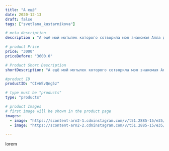 ```yaml
---
title: "А ещё"
date: 2020-12-13
draft: false
tags: ["svetlana_kustarnikova"]

# meta description
description : "А ещё мой мотылек которого сотворила моя знакомая Алла даёт напутственные слова всей гвардии"

# product Price
price: "3000"
priceBefore: "3600.0"

# Product Short Description
shortDescription: "А ещё мой мотылек которого сотворила моя знакомая Алла даёт напутственные слова всей гвардии"

#product ID
productID: "CIvWEvQng5z"

# type must be "products"
type: "products"

# product Images
# first image will be shown in the product page
images:
  - image: "https://scontent-arn2-1.cdninstagram.com/v/t51.2885-15/e35/130890848_438091640912783_6074310714730550003_n.jpg?se=8&tp=1&_nc_ht=scontent-arn2-1.cdninstagram.com&_nc_cat=111&_nc_ohc=2StoagcxoWUAX__3nMj&ccb=7-4&oh=a54f7c4162c4caa33f56a86940285140&oe=608371F2&ig_cache_key=MjQ2MzI4NDYwMDk2MzQyMTMzMQ%3D%3D.2-ccb7-4"
  - image: "https://scontent-arn2-2.cdninstagram.com/v/t51.2885-15/e35/130806356_749227465677084_6550351917206921527_n.jpg?se=7&tp=1&_nc_ht=scontent-arn2-2.cdninstagram.com&_nc_cat=100&_nc_ohc=Hq_sXW4PC7IAX-ej-Ce&ccb=7-4&oh=ad603d2ce4695b03b1b071c533a9cb3c&oe=60837674&ig_cache_key=MjQ2MzI4NDYwMDk4MDE5ODg3NA%3D%3D.2-ccb7-4"

---
```

lorem

